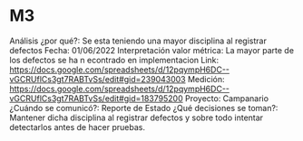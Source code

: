 # M3

Análisis ¿por qué?: Se esta teniendo una mayor disciplina al registrar defectos
Fecha: 01/06/2022
Interpretación valor métrica: La mayor parte de los defectos se ha n econtrado en implementacion 
Link: https://docs.google.com/spreadsheets/d/12pqympH6DC--vGCRUflCs3gt7RABTvSs/edit#gid=239043003
Medición: https://docs.google.com/spreadsheets/d/12pqympH6DC--vGCRUflCs3gt7RABTvSs/edit#gid=183795200
Proyecto: Campanario
¿Cuándo se comunicó?: Reporte de Estado
¿Qué decisiones se toman?: Mantener dicha disciplina al registrar defectos y sobre todo intentar detectarlos antes de hacer pruebas.
